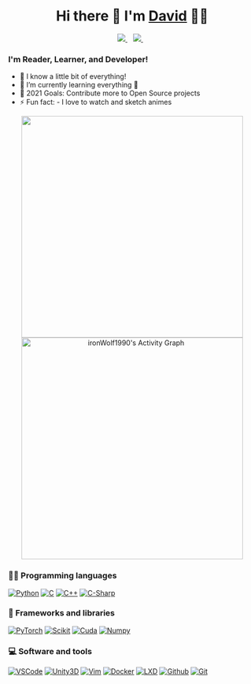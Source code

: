 
<h1 align='center'>
  Hi there 👋 I'm <a href="https://anshdaviddev.com/">David</a> 👨‍💻
</h1>

<p align='center'>
  <a href="https://www.linkedin.com/in/ansh-david-071b0354/">
    <img src="https://img.shields.io/badge/linkedin-%230077B5.svg?&style=for-the-badge&logo=linkedin&logoColor=white" />
  </a>&nbsp;&nbsp;
  <a href="https://www.youtube.com/channel/UC8SEKa2qg_vnxo-7AoKMA1w">
    <img src="https://img.shields.io/badge/-YouTube-red?&style=for-the-badge&logo=youtube&logoColor=white"/>
  </a>&nbsp;&nbsp;
</p>

### I'm Reader, Learner, and Developer!
- 🔭 I know a little bit of everything!
- 🌱 I’m currently learning everything 🤣
- 🥅 2021 Goals: Contribute more to Open Source projects
- ⚡ Fun fact: - I love to watch and sketch animes

<p align='center'>
  <a href="#"><img src="https://github-readme-stats.vercel.app/api?username=ironwolf1990&show_icons=true&count_private=true&theme=dark" width="450"></a>
  <a href="https://github.com/ashutosh00710/github-readme-activity-graph"><img alt="ironWolf1990's Activity Graph" src="https://activity-graph.herokuapp.com/graph?username=ironwolf1990&bg_color=1F222E&color=F8D866&line=F85D7F&point=FFFFFF&hide_border=true" width="450"></a>
</p>

### 👨‍💻 Programming languages
<p>
  <a href="#"><img alt="Python" src="https://img.shields.io/badge/Python%20--3776AB?style=for-the-badge&logo=Python"></a>
  <a href="#"><img alt="C" src="https://img.shields.io/badge/C%20--A8B9CC?style=for-the-badge&logo=C"></a>
  <a href="#"><img alt="C++" src="https://img.shields.io/badge/C++%20--00599C?style=for-the-badge&logo=C%2B%2B"></a>
  <a href="#"><img alt="C-Sharp" src="https://img.shields.io/badge/C%20Sharp--239120?style=for-the-badge&logo=C%20Sharp"></a>
</p>

### 🧰 Frameworks and libraries
<p>
  <a href="#"><img alt="PyTorch" src="https://img.shields.io/badge/PyTorch%20--EE4C2C?style=for-the-badge&logo=PyTorch"></a>
  <a href="#"><img alt="Scikit" src="https://img.shields.io/badge/Scikit%20--F7931E?style=for-the-badge&logo=scikit-learn"></a>
  <a href="#"><img alt="Cuda" src="https://img.shields.io/badge/Cuda%20--76B900?style=for-the-badge&logo=NVIDIA"></a>
  <a href="#"><img alt="Numpy" src="https://img.shields.io/badge/NumPy%20--013243?style=for-the-badge&logo=NumPy"></a>

</p>

### 💻 Software and tools
<p>
  <a href="#"><img alt="VSCode" src="https://img.shields.io/badge/Code%20--007ACC?style=for-the-badge&logo=Visual%20Studio%20Code"></a>
  <a href="#"><img alt="Unity3D" src="https://img.shields.io/badge/Unity%20--000000?style=for-the-badge&logo=Unity"></a>
  <a href="#"><img alt="Vim" src="https://img.shields.io/badge/Vim%20--019733?style=for-the-badge&logo=Vim"></a>
  <a href="#"><img alt="Docker" src="https://img.shields.io/badge/Docker%20--2496ED?style=for-the-badge&logo=Docker"></a>
  <a href="#"><img alt="LXD" src="https://img.shields.io/badge/LXD%20--333333?style=for-the-badge&logo=Linux%20Containers"></a>
  <a href="#"><img alt="Github" src="https://img.shields.io/badge/Github%20--181717?style=for-the-badge&logo=Github"></a>
  <a href="#"><img alt="Git" src="https://img.shields.io/badge/Git%20--F05032?style=for-the-badge&logo=Git"></a>
</p>


<!-- https://simpleicons.org/ -->

[website]: https://anshdaviddev.com/
[youtube]: https://www.youtube.com/channel/UC8SEKa2qg_vnxo-7AoKMA1w?view_as=subscriber
[linkedin]: https://www.linkedin.com/in/ansh-david-071b0354/
